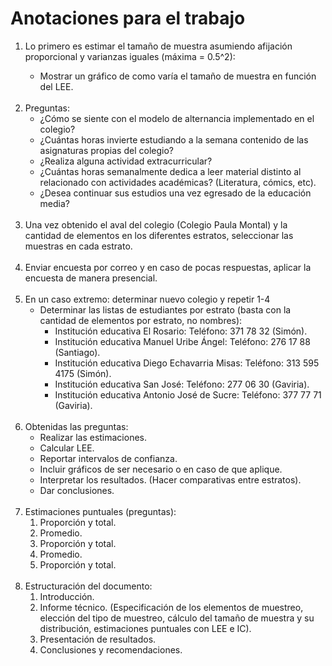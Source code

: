 <h1> Anotaciones para el trabajo </h1>

<ol>
<li> Lo primero es estimar el tamaño de muestra asumiendo afijación proporcional y varianzas iguales (máxima = 0.5^2): </li>
	<ul>
		<li> Mostrar un gráfico de como varía el tamaño de muestra en función del LEE. </li>
	</ul>

<br>

<li> Preguntas:
	<ul>
	<li> ¿Cómo se siente con el modelo de alternancia implementado en el colegio? </li>
	<li> ¿Cuántas horas invierte estudiando a la semana contenido de las asignaturas  propias del colegio? </li>
	<li> ¿Realiza alguna actividad extracurricular? </li>
	<li> ¿Cuántas horas semanalmente dedica a leer material distinto al relacionado con actividades académicas? (Literatura, cómics, etc). </li>
	<li> ¿Desea continuar sus estudios una vez egresado de la educación media? </li>
	</ul>
</li>

<br>

<li> Una vez obtenido el aval del colegio (Colegio Paula Montal) y la cantidad de elementos en los diferentes estratos, seleccionar las muestras en cada estrato. </li>

<br>

<li> Enviar encuesta por correo y en caso de pocas respuestas, aplicar la encuesta de manera presencial. </li>

<br>

<li>En un caso extremo: determinar nuevo colegio y repetir 1-4
	<ul>
	<li> Determinar las listas de estudiantes por estrato (basta con la cantidad de elementos por estrato, no nombres):
		<ul>
		<li>Institución educativa El Rosario: Teléfono: 371 78 32 (Simón). </li>
		<li>Institución educativa Manuel Uribe Ángel: Teléfono: 276 17 88 (Santiago). </li>
		<li>Institución educativa Diego Echavarria Misas: Teléfono: 313 595 4175 (Simón). </li>
		<li>Institución educativa San José: Teléfono: 277 06 30 (Gaviria). </li>
		<li>Institución educativa Antonio José de Sucre: Teléfono: 377 77 71 (Gaviria). </li>
		</ul>
	</li>
	</ul>
</li>

<br>

<li> Obtenidas las preguntas:
	<ul>
	<li> Realizar las estimaciones. </li>
	<li> Calcular LEE. </li>
	<li> Reportar intervalos de confianza. </li>
	<li> Incluir gráficos de ser  necesario o en caso de que aplique. </li>
	<li> Interpretar los resultados. (Hacer comparativas entre estratos). </li>
	<li> Dar conclusiones.
	</ul>
</li>

<br>

<li> Estimaciones puntuales (preguntas):
	<ol>
		<li> Proporción y total. </li>
		<li> Promedio. </li>
		<li> Proporción y total. </li>
		<li> Promedio. </li>
		<li> Proporción y total. </li>
	</ol>
</li>

<br>

<li> Estructuración del documento:
	<ol>
		<li> Introducción. </li>
		<li> Informe técnico. (Especificación de los elementos de muestreo, elección del tipo de muestreo, cálculo del tamaño de muestra y su distribución, estimaciones puntuales con LEE e IC). </li>
		<li> Presentación de resultados. </li>
		<li> Conclusiones y recomendaciones. </li>
	</ol>
</li>

</ol>

